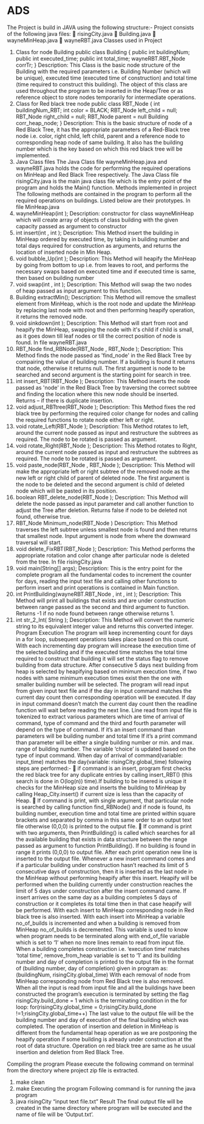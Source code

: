 # ADS
The Project is build in JAVA using the following structure:-
Project consists of the following java files:
 risingCity.java
 Building.java
 wayneMinHeap.java
 wayneRBT.java
Classes used in Project
1. Class for node Building
public class Building {
public int buildingNum;
public int executed_time;
public int total_time;
wayneRBT.RBT_Node corrTr;
}
Description: This Class is the basic node structure of the Building with the required parameters i.e. Building Number (which will be unique), executed time (executed time of construction) and total time (time required to construct this building). The object of this class are used throughout the program to be inserted in the Heap/Tree or as reference object to store nodes temporarily for intermediate operations.
2. Class for Red black tree node
public class RBT_Node {
int buildingNum_RBT;
int color = BLACK;
RBT_Node left_child = null;
RBT_Node right_child = null;
RBT_Node parent = null
Building corr_heap_node;
}
Description: This is the basic structure of node of a Red Black Tree, it has the appropriate parameters of a Red-Black tree node i.e. color, right child, left child, parent and a reference node to corresponding heap node of same building. It also has the building number which is the key based on which this red black tree will be implemented.
3. Java Class files
The Java Class file wayneMinHeap.java and wayneRBT.java holds the code for performing the required operations on MinHeap and Red Black Tree respectively.
The Java Class file risingCity.java is the main java class file which is the entry point of the program and holds the Main() function.
Methods implemented in project
The following methods are contained in the program to perform all the required operations on buildings. Listed below are their prototypes.
In file MinHeap.java
1. wayneMinHeap(int );
Description: constructor for class wayneMinHeap which will create array of objects of class building with the given capacity passed as argument to constructor
2. int insert(int , int );
Description: This Method insert the building in MinHeap ordered by executed time, by taking in building number and total days required for construction as arguments, and returns the location of inserted node in Min Heap.
3. void bubble_Up(int );
Description: This Method will heapify the MinHeap by going from bottom to up i.e. from leaves to root, and performs the necessary swaps based on executed time and if executed time is same, then based on building number
4. void swap(int , int );
Description: This Method will swap the two nodes of heap passed as input argument to this function.
5. Building extractMin();
Description: This Method will remove the smallest element from MinHeap, which is the root node and update the MinHeap by replacing last node with root and then performing heapify operation, it returns the removed node.
6. void sinkdown(int );
Description: This Method will start from root and heapify the MinHeap, swapping the node with it's child if child is small, as it goes down till leaf nodes or till the correct position of node is found.
In file wayneRBT.java
1. RBT_Node find_RBNode(RBT_Node , RBT_Node );
Description: This Method finds the node passed as 'find_node' in the Red Black Tree by compairing the value of building number. If a building is found it returns that node, otherwise it returns null. The first argument is node to be searched and second argument is the starting point for search in tree.
2. int insert_RBT(RBT_Node );
Description: This Method inserts the node passed as 'node' in the Red Black Tree by traversing the correct subtree and finding the location where this new node should be inserted. Returns – if there is duplicate insertion.
3. void adjust_RBTtree(RBT_Node );
Description: This Method fixes the red black tree by performing the required color change for nodes and calling the required functions to rotate node either left or right.
4. void rotate_Left(RBT_Node );
Description: This Method rotates to left, around the current node passed as input and restructure the subtrees as required. The node to be rotated is passed as argument.
5. void rotate_Right(RBT_Node );
Description: This Method rotates to Right, around the current node passed as input and restructure the subtrees as required. The node to be rotated is passed as argument.
6. void paste_node(RBT_Node , RBT_Node );
Description: This Method will make the appropriate left or right subtree of the removed node as the new left or right child of parent of deleted node. The first argument is the node to be deleted and the second argument is child of deleted node which will be pasted in its position.
7. boolean RBT_delete_node(RBT_Node );
Description: This Method will delete the node passed as input parameter and call another function to adjust the Tree after deletion. Returns false if node to be deleted not found, otherwise true.
8. RBT_Node Minimum_node(RBT_Node )
Description: This Method traverses the left subtree unless smallest node is found and then returns that smallest node. Input argument is node from where the downward traversal will start.
9. void delete_FixRBT(RBT_Node );
Description: This Method performs the appropriate rotation and color change after particular node is deleted from the tree.
In file risingCity.java
1. void main(String[] args);
Description: This is the entry point for the complete program all the fundamental codes to increment the counter for days, reading the input text file and calling other functions to perform insert and print operations is contained in Main function.
2. int PrintBuilding(wayneRBT.RBT_Node , int , int );
Description: This Method will print all buildings that exists and are under construction between range passed as the second and third argument to function. Returns -1 if no node found between range otherwise returns 1.
3. int str_2_Int( String );
Description: This Method will convert the numeric string to its equivalent integer value and returns this converted integer.
Program Execution
The program will keep incrementing count for days in a for loop, subsequent operations takes place based on this count.
With each incrementing day program will increase the execution time of the selected building and if the executed time matches the total time required to construct that building it will set the status flag to remove building from data structure.
After consecutive 5 days next building from heap is selected by heapifying based on minimum execution time, if two nodes with same minimum execution times exist then the one with smaller building number will be selected.
The program will read input from given input text file and if the day in input command matches the current day count then corresponding operation will be executed. If day in input command doesn’t match the current day count then the readline function will wait before reading the next line.
Line read from input file is tokenized to extract various parameters which are time of arrival of command, type of command and the third and fourth parameter will depend on the type of command.
If it’s an insert command than parameters will be building number and total time
If it’s a print command than parameter will be either a single building number or min. and max. range of building number.
The variable ‘choice’ is updated based on the type of input command.
When day of arrival of command(variable: input_time) matches the day(variable: risingCity.global_time) following steps are performed:-
 if command is an insert, program first checks the red black tree for any duplicate entries by calling insert_RBT() (this search is done in O(log(n)) time).If building to be
insered is unique it checks for the MinHeap size and inserts the building to MinHeap by calling Heap_City.insert() if current size is less than the capacity of Heap.
 If command is print, with single argument, that particular node is searched by calling function find_RBNode() and if node is found, its building number, execution time and total time are printed within square brackets and separated by comma in this same order to an output text file otherwise (0,0,0) is printed to the output file.  If command is print with two arguments, then PrintBuilding() is called which searches for all the available building that exists in data structure between the range passed as argument to function PrintBuilding(). If no building is found in range it prints (0,0,0) to output file.
After each print operation new line is inserted to the output file.
Whenever a new insert command comes and if a particular building under construction hasn’t reached its limit of 5 consecutive days of construction, then it is inserted as the last node in the MinHeap without performing heapify after this insert. Heapify will be performed when the building currently under construction reaches the limit of 5 days under construction after the insert command came. If insert arrives on the same day as a building completes 5 days of construction or it completes its total time then in that case heapify will be performed.
With each insert to MinHeap corresponding node in Red black tree is also inserted.
With each insert into MinHeap a variable no_of_builds is incremented and when a building is removed from MinHeap no_of_builds is decremented. This variable is used to know when program needs to be terminated along with end_of_file variable which is set to ‘1’ when no more lines remain to read from input file.
When a building completes construction i.e. ‘execution time’ matches ‘total time’, remove_from_heap variable is set to ‘1’ and its building number and day of completion is printed to the output file in the format of (building number, day of completion) given in program as: (buildingNum, risingCity.global_time)
With each removal of node from MinHeap corresponding node from Red Black tree is also removed.
When all the input is read from input file and all the buildings have been constructed the program’s execution is terminated by setting the flag risingCity.build_done = 1 which is the terminating condition in the for loop: for(risingCity.global_time = 0;risingCity.build_done !=1;risingCity.global_time++)
The last value to the output file will be the building number and day of execution of the final building which was completed.
The operation of insertion and deletion in MinHeap is different from the fundamental heap operation as we are postponing the heapify operation if some building is already under construction at the root of data structure.
Operation on red black tree are same as he usual insertion and deletion from Red Black Tree.

Compiling the program
Please execute the following command on terminal from the directory where project zip file is extracted.
1. make clean
2. make
Executing the program
Following command is for running the java program
1. java risingCity “input text file.txt”
Result
The final output file will be created in the same directory where program will be executed and the name of file will be ‘Output.txt’.
